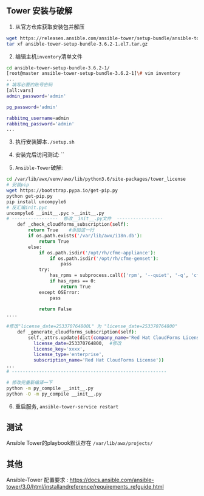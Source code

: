 ## Tower 安装与破解

1. 从官方仓库获取安装包并解压

```bash
wget https://releases.ansible.com/ansible-tower/setup-bundle/ansible-tower-setup-bundle-3.6.2-1.el7.tar.gz
tar xf ansible-tower-setup-bundle-3.6.2-1.el7.tar.gz
```

2. 编辑主机`inventory`清单文件

```bash
cd ansible-tower-setup-bundle-3.6.2-1/
[root@master ansible-tower-setup-bundle-3.6.2-1]\# vim inventory
...
# 填写必要的账号密码
[all:vars]
admin_password='admin'	

pg_password='admin'

rabbitmq_username=admin
rabbitmq_password='admin'
...
```

3. 执行安装脚本`./setup.sh`

4. 安装完后访问测试: ``
5. `Ansible-Tower`破解:

```bash
cd /var/lib/awx/venv/awx/lib/python3.6/site-packages/tower_license
# 安装pip
wget https://bootstrap.pypa.io/get-pip.py
python get-pip.py
pip install uncompyle6
# 反汇编init.pyc
uncompyle6 __init__.pyc >__init__.py
# -----------------  修改__init__.py文件  -----------------
    def _check_cloudforms_subscription(self):
        return True    #添加这一行
        if os.path.exists('/var/lib/awx/i18n.db'):
            return True
        else:
            if os.path.isdir('/opt/rh/cfme-appliance'):
                if os.path.isdir('/opt/rh/cfme-gemset'):
                    pass
            try:
                has_rpms = subprocess.call(['rpm', '--quiet', '-q', 'cfme', 'cfme-appliance', 'cfme-gemset'])
                if has_rpms == 0:
                    return True
            except OSError:
                pass
 
            return False
....
 
#修改"license_date=253370764800L" 为 "license_date=253370764800"
    def _generate_cloudforms_subscription(self):
        self._attrs.update(dict(company_name='Red Hat CloudForms License', instance_count=MAX_INSTANCES,
          license_date=253370764800,  #修改
          license_key='xxxx',
          license_type='enterprise',
          subscription_name='Red Hat CloudForms License'))
...
# ---------------------------------------------------------

# 修改完重新编译一下
python -m py_compile __init__.py
python -O -m py_compile __init__.py
```

6. 重启服务, `ansible-tower-service restart`

## 测试

Ansible Tower的playbook默认存在 `/var/lib/awx/projects/`

## 其他

Ansible-Tower 配置要求 : https://docs.ansible.com/ansible-tower/3.0/html/installandreference/requirements_refguide.html